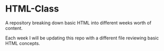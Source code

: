 # HTML-Class
A repository breaking down basic HTML into different weeks worth of content.

Each week I will be updating this repo with a different file reviewing basic HTML concepts.
